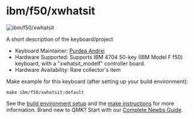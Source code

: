 # ibm/f50/xwhatsit

![ibm/f50/xwhatsit](http://kishy.ca/wp-content/uploads/2014/07/6019273_0003-1024x872.jpg)

A short description of the keyboard/project

* Keyboard Maintainer: [Purdea Andrei](https://github.com/purdeaandrei)
* Hardware Supported: Supports IBM 4704 50-key (IBM Model F f50) keyboard, with a "xwhatsit_modelf" controller board.
* Hardware Availability: Rare collector's item

Make example for this keyboard (after setting up your build environment):

    make ibm/f50/xwhatsit:default

See the [build environment setup](https://docs.qmk.fm/#/getting_started_build_tools) and the [make instructions](https://docs.qmk.fm/#/getting_started_make_guide) for more information. Brand new to QMK? Start with our [Complete Newbs Guide](https://docs.qmk.fm/#/newbs).
